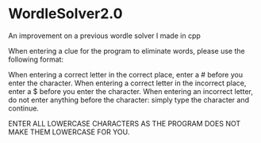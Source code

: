 # WordleSolver2.0
An improvement on a previous wordle solver I made in cpp

When entering a clue for the program to eliminate words, please use the following format:

When entering a correct letter in the correct place, enter a # before you enter the character.
When entering a correct letter in the incorrect place, enter a $ before you enter the character.
When entering an incorrect letter, do not enter anything before the character: simply type the character and continue.

ENTER ALL LOWERCASE CHARACTERS AS THE PROGRAM DOES NOT MAKE THEM LOWERCASE FOR YOU.
